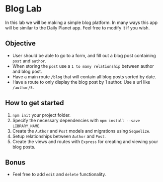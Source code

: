 # Blog Lab

In this lab we will be making a simple blog platform. In many ways
this app will be similar to the Daily Planet app. Feel free to modify
it if you wish.

## Objective

* User should be able to go to a form, and fill out a blog post
  containing `post` and `author`.
* When storing the `post` use a `1 to many relationship` between
  author and blog post.
* Have a main route `/blog` that will contain all blog posts sorted by
  date.
* Have a route to only display the blog post by 1 author. Use a url
  like `/author/5`.

## How to get started

1. `npm init` your project folder.
2. Specify the necessary dependencies with `npm install --save LIBRARY_NAME`.
3. Create the `Author` and `Post` models and migrations using
   `Sequelize`.
4. Setup relationships between `Author` and `Post`.
5. Create the views and routes with `Express` for creating and viewing
   your blog posts.

## Bonus
* Feel free to add `edit` and `delete` functionality.
